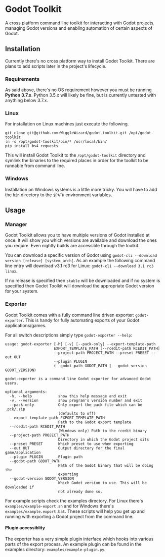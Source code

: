 # Godot Toolkit
A cross platform command line toolkit for interacting with Godot projects, managing Godot versions and enabling automation of certain aspects of Godot.

## Installation
Currently there's no cross platform way to install Godot Toolkit. There are plans to add scripts later in the project's lifecycle.

### Requirements
As said above, there's no OS requirement however you must be running **Python 3.7.x**. Python 3.5.x will likely be fine, but is currently untested with anything below 3.7.x.

### Linux
For installation on Linux machines just execute the following.
```
git clone git@github.com:WiggleWizard/godot-toolkit.git /opt/godot-toolkit
ln -s /opt/godot-toolkit/bin/* /usr/local/bin/
pip install bs4 requests
```
This will install Godot Toolkit to the `/opt/godot-toolkit` directory and symlink the binaries to the required places in order for the toolkit to be runnable from command line.

### Windows
Installation on Windows systems is a little more tricky. You will have to add the `bin` directory to the `$PATH` environment variables.

## Usage
### Manager
Godot Toolkit allows you to have multiple versions of Godot installed at once. It will show you which versions are available and download the ones you require. Even nightly builds are accessible through the toolkit.

You can download a specific version of Godot using `godot-cli --download version [release] [system_arch]`. As an example the following command line entry will download v3.1 rc3 for Linux: `godot-cli --download 3.1 rc3 linux`.

If no release is specified then `stable` will be downloaded and if no system is specified then Godot Toolkit will download the appropriate Godot version for your system.

### Exporter
Godot Toolkit comes with a fully command line driven exporter: `godot-exporter`. This is handy for fully automating exports of your Godot applications/games.

For all switch descriptions simply type `godot-exporter --help`:
```
usage: godot-exporter [-h] [-v] [--pack-only] --export-template-path
                      EXPORT_TEMPLATE_PATH [--rcedit-path RCEDIT_PATH]
                      --project-path PROJECT_PATH --preset PRESET --out OUT
                      --plugin PLUGIN
                      (--godot-path GODOT_PATH | --godot-version GODOT_VERSION)

godot-exporter is a command line Godot exporter for advanced Godot users.

optional arguments:
  -h, --help            show this help message and exit
  -v, --version         show program's version number and exit
  --pack-only           Only export the pack file which can be .pck/.zip
                        (defaults to off)
  --export-template-path EXPORT_TEMPLATE_PATH
                        Path to the Godot export template
  --rcedit-path RCEDIT_PATH
                        (Windows only) Path to the rcedit binary
  --project-path PROJECT_PATH
                        Directory in which the Godot project sits
  --preset PRESET       Which preset to use when exporting
  --out OUT             Output directory for the final game/application
  --plugin PLUGIN       Plugin path
  --godot-path GODOT_PATH
                        Path of the Godot binary that will be doing the
                        exporting
  --godot-version GODOT_VERSION
                        Which Godot version to use. This will be downloaded if
                        not already done so.
```

For example scripts check the examples directory. For Linux there's `examples/example-export.sh` and for Windows there's `examples/example.export.bat`. These scripts will help you get up and running with exporting a Godot project from the command line.

#### Plugin accessiblity
The exporter has a very simple plugin interface which hooks into various parts of the export process. An example plugin can be found in the examples directory: `examples/example-plugin.py`.